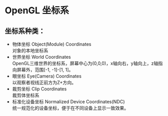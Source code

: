 # OpenGL 坐标系
## 坐标系种类：
* 物体坐标 Object(Module) Coordinates
<br>对象的本地坐标系
* 世界坐标 World Coordinates
<br>OpenGL三维世界的坐标系，屏幕中心为(0,0,0)，x轴向右，y轴向上，z轴指向屏幕外，范围[-1, -1]-[1, 1]。
* 眼坐标 Eye(Camera) Coordinates
<br>以观察者视线正前方为Z+方向。
* 裁剪坐标 Clip Coordinates
<br>裁剪体坐标系
* 标准化设备坐标 Normalized Device Coordinates(NDC)
<br>统一规范化的设备坐标，便于在不同设备上显示一致效果。